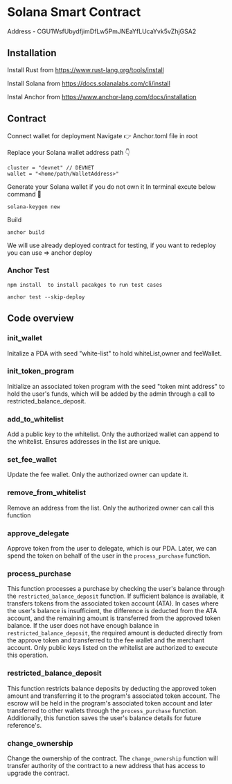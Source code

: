 # Solana Smart Contract

Address - CGU1WsfUbydfjimDfLw5PmJNEaYfLUcaYvk5vZhjGSA2

## Installation

Install Rust from https://www.rust-lang.org/tools/install

Install Solana from https://docs.solanalabs.com/cli/install

Instal Anchor from https://www.anchor-lang.com/docs/installation

## Contract

Connect wallet for deployment
Navigate 👉 Anchor.toml file in root

Replace your Solana wallet address path 👇

```[provider]
cluster = "devnet" // DEVNET
wallet = "<home/path/WalletAddress>"
```

Generate your Solana wallet if you do not own it
In terminal excute below command 🔳

```
solana-keygen new
```

Build

```
anchor build
```

We will use already deployed contract for testing, if you want to redeploy you can use => anchor deploy

### Anchor Test

```
npm install  to install pacakges to run test cases
```

```
anchor test --skip-deploy
```

## Code overview

### init_wallet

Initalize a PDA with seed "white-list" to hold whiteList,owner and feeWallet.

### init_token_program

Initialize an associated token program with the seed "token mint address" to hold the user's funds, which will be added by the admin through a call to restricted_balance_deposit.

### add_to_whitelist

Add a public key to the whitelist. Only the authorized wallet can append to the whitelist. Ensures addresses in the list are unique.

### set_fee_wallet

Update the fee wallet. Only the authorized owner can update it.

### remove_from_whitelist

Remove an address from the list. Only the authorized owner can call this function

### approve_delegate

Approve token from the user to delegate, which is our PDA. Later, we can spend the token on behalf of the user in the `process_purchase` function.

### process_purchase

This function processes a purchase by checking the user's balance through the `restricted_balance_deposit` function. If sufficient balance is available, it transfers tokens from the associated token account (ATA). In cases where the user's balance is insufficient, the difference is deducted from the ATA account, and the remaining amount is transferred from the approved token balance. If the user does not have enough balance in `restricted_balance_deposit`, the required amount is deducted directly from the approve token and transferred to the fee wallet and the merchant account. Only public keys listed on the whitelist are authorized to execute this operation.

### restricted_balance_deposit

This function restricts balance deposits by deducting the approved token amount and transferring it to the program's associated token account. The escrow will be held in the program's associated token account and later transferred to other wallets through the `process_purchase` function. Additionally, this function saves the user's balance details for future reference's.

### change_ownership

Change the ownership of the contract. The `change_ownership` function will transfer authority of the contract to a new address that has access to upgrade the contract.
